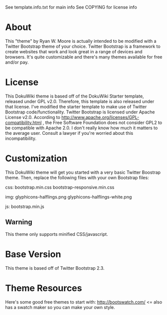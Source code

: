See template.info.txt for main info
See COPYING for license info

# About

This "theme" by Ryan W. Moore is actually intended to be modified with a
Twitter Bootstrap theme of your choice. Twitter Bootstrap is a framework to
create websites that work and look great in a range of devices and browsers.
It's quite customizable and there's many themes available for free and/or pay. 

# License

This DokuWiki theme is based off of the DokuWiki Starter template, released
under GPL v2.0. Therefore, this template is also released under that license.
I've modified the starter template to make use of Twitter Bootstrap
code/functionality. Twitter Bootstrap is licensed under Apache License v2.0.
According to http://www.apache.org/licenses/GPL-compatibility.html , the Free
Software Foundation does not consider GPL2 to be compatible with Apache 2.0. I
don't really know how much it matters to the average user. Consult a lawyer if
you're worried about this incompatibility. 

# Customization

This DokuWiki theme will get you started with a very basic Twitter Boostrap
theme. Then, replace the following files with your own Bootstrap files:

css:
bootstrap.min.css
bootstrap-responsive.min.css

img:
glyphicons-halflings.png
glyphicons-halflings-white.png

js:
bootstrap.min.js

## Warning

This theme only supports minified CSS/javascript. 


# Base Version

This theme is based off of Twitter Bootstrap 2.3.


# Theme Resources

Here's some good free themes to start with: http://bootswatch.com/ <= also has
a swatch maker so you can make your own style.
